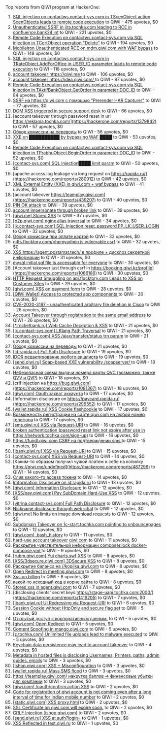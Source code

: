 Top reports from QIWI program at HackerOne:

1. [SQL injection on contactws.contact-sys.com in TScenObject action ScenObjects leads to remote code execution](https://hackerone.com/reports/816254) to QIWI - 475 upvotes, $0
2. [Unauthenticated SSRF in jira.tochka.com leading to RCE in confluence.bank24.int](https://hackerone.com/reports/713900) to QIWI - 221 upvotes, $0
3. [Remote Code Execution on contactws.contact-sys.com via SQL injection in TCertObject operation "Delete"](https://hackerone.com/reports/816086) to QIWI - 194 upvotes, $0
4. [MobileIron Unauthenticated RCE on mdm.qiwi.com with WAF bypass](https://hackerone.com/reports/983548) to QIWI - 148 upvotes, $0
5. [SQL injection on contactws.contact-sys.com in TRateObject.AddForOffice in USER_ID parameter leads to remote code execution](https://hackerone.com/reports/816560) to QIWI - 118 upvotes, $0
6. [account takeover https://qiwi.me ](https://hackerone.com/reports/685304) to QIWI - 106 upvotes, $0
7. [account takeover https://idea.qiwi.com/ ](https://hackerone.com/reports/464426) to QIWI - 87 upvotes, $0
8. [Remote Code Execution on contactws.contact-sys.com via SQL injection in TAktifBankObject.GetOrder in parameter DOC_ID](https://hackerone.com/reports/1104120) to QIWI - 84 upvotes, $0
9. [SSRF на https://qiwi.com с помощью "Prerender HAR Capturer"](https://hackerone.com/reports/1153862) to QIWI - 77 upvotes, $0
10. [DOM XSS triggered in secure support desk](https://hackerone.com/reports/512065) to QIWI - 66 upvotes, $0
11. [account takeover through password reset in url https://reklama.tochka.com/](https://hackerone.com/reports/1379842) to QIWI - 57 upvotes, $0
12. [Обход комиссии на переводы](https://hackerone.com/reports/604560) to QIWI - 56 upvotes, $0
13. [XXE on ██████████ by bypassing WAF ████](https://hackerone.com/reports/433996) to QIWI - 53 upvotes, $0
14. [Remote Code Execution on contactws.contact-sys.com via SQL injection in TPrabhuObject.BeginOrder in parameter DOC_ID](https://hackerone.com/reports/1104111) to QIWI - 52 upvotes, $0
15. [[contact-sys.com] SQL Injection████ limit param](https://hackerone.com/reports/164945) to QIWI - 50 upvotes, $0
16. [apache access.log leakage via long request on https://rapida.ru/](https://hackerone.com/reports/280912) to QIWI - 42 upvotes, $0
17. [XML External Entity (XXE) in qiwi.com + waf bypass](https://hackerone.com/reports/99279) to QIWI - 41 upvotes, $0
18. [account takeover https://teamplay.qiwi.com](https://hackerone.com/reports/439207) to QIWI - 40 upvotes, $0
19. [PIN OK attack](https://hackerone.com/reports/890747) to QIWI - 39 upvotes, $0
20. [account impersonate through broken link](https://hackerone.com/reports/1205604) to QIWI - 39 upvotes, $0
21. [[qiwi.me] Stored XSS](https://hackerone.com/reports/736236) to QIWI - 37 upvotes, $0
22. [[p2p.qiwi.com] nginx alias traversal](https://hackerone.com/reports/455858) to QIWI - 34 upvotes, $0
23. [[lk.contact-sys.com] SQL Injection reset_password FP_LK_USER_LOGIN](https://hackerone.com/reports/164684) to QIWI - 32 upvotes, $0
24. [Обход комиссии при оплате картой](https://hackerone.com/reports/654851) to QIWI - 32 upvotes, $0
25. [gifts.flocktory.com/phpmyadmin is vulnerable csrf](https://hackerone.com/reports/1113212) to QIWI - 32 upvotes, $0
26. [XSS https://agent.postamat.tech/ в профиле + дисклоз секретной информации](https://hackerone.com/reports/365093) to QIWI - 31 upvotes, $0
27. [mysql.initial.sql file is accessable for everyone](https://hackerone.com/reports/1081817) to QIWI - 30 upvotes, $0
28. [Account takeover just through csrf in https://booking.qiwi.kz/profile](https://hackerone.com/reports/1066189) to QIWI - 30 upvotes, $0
29. [HTTP Request Smuggling on api.flocktory.com Leads to XSS on Customer Sites](https://hackerone.com/reports/955170) to QIWI - 29 upvotes, $0
30. [[qiwi.com] XSS on payment form](https://hackerone.com/reports/263684) to QIWI - 28 upvotes, $0
31. [[QIWI Wallet] Access to protected app components ](https://hackerone.com/reports/482998) to QIWI - 26 upvotes, $0
32. [CVE-2020-3187 - unauthenticated arbitrary file deletion in Cisco](https://hackerone.com/reports/944665) to QIWI - 26 upvotes, $0
33. [Account Takeover through registration to the same email address](https://hackerone.com/reports/1224008) to QIWI - 26 upvotes, $0
34. [[*.rocketbank.ru] Web Cache Deception & XSS](https://hackerone.com/reports/415168) to QIWI - 21 upvotes, $0
35. [[lk.contact-sys.com] LKlang Path Traversal](https://hackerone.com/reports/164933) to QIWI - 21 upvotes, $0
36. [[contact-sys.com] XSS /ajax/transfer/status trn param](https://hackerone.com/reports/164704) to QIWI - 21 upvotes, $0
37. [Обход комиссии на переводы](https://hackerone.com/reports/691766) to QIWI - 21 upvotes, $0
38. [[id.rapida.ru] Full Path Disclosure](https://hackerone.com/reports/165219) to QIWI - 19 upvotes, $0
39. [IDOR редактирование любого вишлиста](https://hackerone.com/reports/736065) to QIWI - 19 upvotes, $0
40. [[send.qiwi.ru] Soap-based XXE vulnerability /soapserver/ ](https://hackerone.com/reports/36450) to QIWI - 18 upvotes, $0
41. [Небезопасная схема выдачи номера карты QVC (возможно, также QVV и QVP)](https://hackerone.com/reports/87586) to QIWI - 18 upvotes, $0
42. [crlf injection на https://bug.qiwi.com](https://hackerone.com/reports/1081367) to QIWI - 18 upvotes, $0
43. [[qiwi.com] Oauth захват аккаунта](https://hackerone.com/reports/159507) to QIWI - 17 upvotes, $0
44. [Information disclosure on https://paycard.rapida.ru](https://hackerone.com/reports/299552) to QIWI - 17 upvotes, $0
45. [[wallet.rapida.ru] XSS Cookie flashcookie](https://hackerone.com/reports/164662) to QIWI - 17 upvotes, $0
46. [Возможность регистрации на сайте qiwi.com на любой номер телефона](https://hackerone.com/reports/420163) to QIWI - 17 upvotes, $0
47. [[sms.qiwi.ru] XSS via Request-URI](https://hackerone.com/reports/38345) to QIWI - 16 upvotes, $0
48. [broken authentication (password reset link not expire after use   in  https://network.tochka.com/sign-up)](https://hackerone.com/reports/1401891) to QIWI - 16 upvotes, $0
49. [https://fundl.qiwi.com CSRF на подтверждении sms ](https://hackerone.com/reports/301718) to QIWI - 15 upvotes, $0
50. [[ibank.qiwi.ru] XSS via Request-URI](https://hackerone.com/reports/164152) to QIWI - 15 upvotes, $0
51. [[contact-sys.com] XSS via Request-URI](https://hackerone.com/reports/164656) to QIWI - 14 upvotes, $0
52. [Каким-то образом получил чужой платеж к себе на копилку https://qiwi.me/undefined](https://hackerone.com/reports/487296) to QIWI - 14 upvotes, $0
53. [Слив какого-то access токена](https://hackerone.com/reports/735971) to QIWI - 14 upvotes, $0
54. [Imformation Disclosure on id.rapida.ru](https://hackerone.com/reports/318571) to QIWI - 13 upvotes, $0
55. [[qiwi.com] Information Disclosure](https://hackerone.com/reports/164168) to QIWI - 12 upvotes, $0
56. [[XSS/pay.qiwi.com] Pay SubDomain Hard-Use XSS](https://hackerone.com/reports/198251) to QIWI - 12 upvotes, $0
57. [[vitrina.contact-sys.com] Full Path Disclosure](https://hackerone.com/reports/178284) to QIWI - 12 upvotes, $0
58. [Nickname disclosure through web-chat](https://hackerone.com/reports/569350) to QIWI - 12 upvotes, $0
59. [[qiwi.me] No limits on image download requests](https://hackerone.com/reports/227806) to QIWI - 12 upvotes, $0
60. [Subdomain Takeover on 1c-start.tochka.com pointing to unbouncepages](https://hackerone.com/reports/1266659) to QIWI - 12 upvotes, $0
61. [[qiwi.com] .bash_history](https://hackerone.com/reports/190195) to QIWI - 11 upvotes, $0
62. [hard-use account takeover qiwi.com](https://hackerone.com/reports/691698) to QIWI - 11 upvotes, $0
63. [Раскрытие чувствительной информации composer.lock  docker-compose.yml ](https://hackerone.com/reports/714186) to QIWI - 9 upvotes, $0
64. [[rubm.qiwi.com] Yui charts.swf XSS](https://hackerone.com/reports/104488) to QIWI - 8 upvotes, $0
65. [[XSS/3dsecure.qiwi.com] 3DSecure XSS](https://hackerone.com/reports/198249) to QIWI - 8 upvotes, $0
66. [Раскрытие баланса на //kopilka.qiwi.com](https://hackerone.com/reports/178049) to QIWI - 8 upvotes, $0
67. [Open Redirect in meeting.qiwi.com](https://hackerone.com/reports/100200) to QIWI - 8 upvotes, $0
68. [Xss on billing](https://hackerone.com/reports/151034) to QIWI - 8 upvotes, $0
69. [какой-то исходный код в корне сайта](https://hackerone.com/reports/714024) to QIWI - 8 upvotes, $0
70. [Stored xss in agent.qiwi.com](https://hackerone.com/reports/38012) to QIWI - 7 upvotes, $0
71. [disclosing clients' secret keys https://stage-uapi.tochka.com:2000/](https://hackerone.com/reports/1419205) to QIWI - 7 upvotes, $0
72. [[ibank.qiwi.ru] UI Redressing via Request-URI](https://hackerone.com/reports/164153) to QIWI - 6 upvotes, $0
73. [Session Cookie without HttpOnly and secure flag set](https://hackerone.com/reports/75357) to QIWI - 5 upvotes, $0
74. [Открытый доступ к корпоративным данным.](https://hackerone.com/reports/79393) to QIWI - 5 upvotes, $0
75. [[qiwi.com] Open Redirect](https://hackerone.com/reports/38157) to QIWI - 5 upvotes, $0
76. [Content Spoofing in mango.qiwi.com](https://hackerone.com/reports/118066) to QIWI - 5 upvotes, $0
77. [[z.tochka.com] Unlimited file uploads lead to malware executed](https://hackerone.com/reports/950853) to QIWI - 5 upvotes, $0
78. [Keychain data persistence may lead to account takeover](https://hackerone.com/reports/761975) to QIWI - 4 upvotes, $0
79. [Metadata in hosted files is disclosing Usernames, Printers, paths, admin guides. emails](https://hackerone.com/reports/36586) to QIWI - 3 upvotes, $0
80. [[ishop.qiwi.com] XSS + Misconfiguration](https://hackerone.com/reports/47536) to QIWI - 3 upvotes, $0
81. [[wallet.rapida.ru] Mass SMS flood](https://hackerone.com/reports/209368) to QIWI - 3 upvotes, $0
82. [https://teamplay.qiwi.com/ накрутка баллов =\> финансовые убытки для компании](https://hackerone.com/reports/441204) to QIWI - 3 upvotes, $0
83. [[qiwi.com] /oauth/confirm.action XSS](https://hackerone.com/reports/36319) to QIWI - 2 upvotes, $0
84. [Code for registration of qiwi account is not coming even after a long interval of time for Indian mobile number](https://hackerone.com/reports/35532) to QIWI - 2 upvotes, $0
85. [[static.qiwi.com] XSS proxy.html](https://hackerone.com/reports/35363) to QIWI - 2 upvotes, $0
86. [SSL Certificate on qiwi.com will expire soon.](https://hackerone.com/reports/134145) to QIWI - 2 upvotes, $0
87. [CRLF Injection [ishop.qiwi.com]](https://hackerone.com/reports/36105) to QIWI - 2 upvotes, $0
88. [[send.qiwi.ru] XSS at auth?login=](https://hackerone.com/reports/35413) to QIWI - 1 upvotes, $0
89. [XSS Reflected in test.qiwi.ru](https://hackerone.com/reports/98281) to QIWI - 1 upvotes, $0
